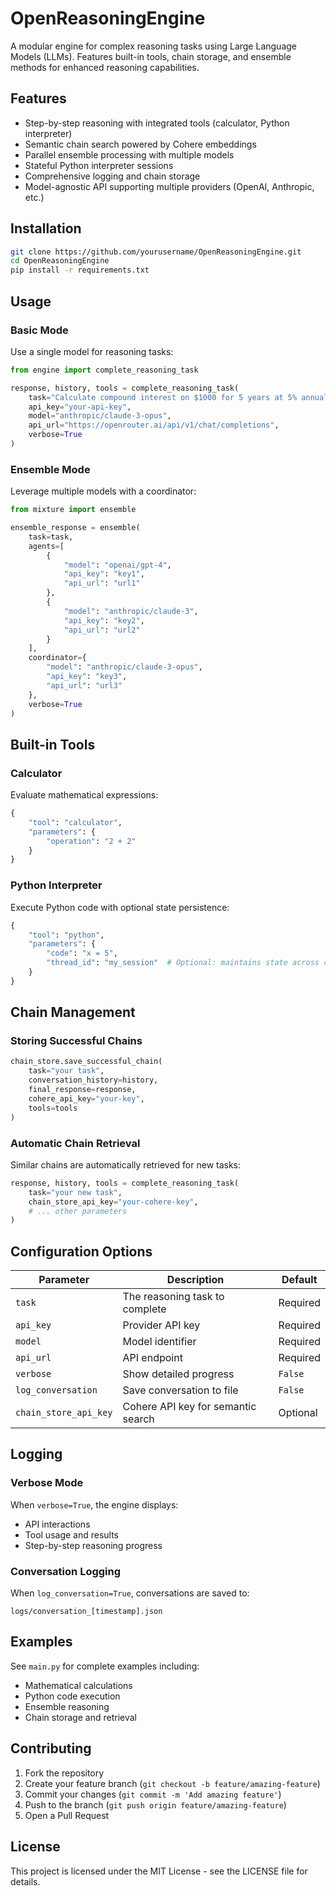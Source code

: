 # OpenReasoningEngine

A modular engine for complex reasoning tasks using Large Language Models (LLMs). Features built-in tools, chain storage, and ensemble methods for enhanced reasoning capabilities.

## Features

- Step-by-step reasoning with integrated tools (calculator, Python interpreter)
- Semantic chain search powered by Cohere embeddings
- Parallel ensemble processing with multiple models
- Stateful Python interpreter sessions
- Comprehensive logging and chain storage
- Model-agnostic API supporting multiple providers (OpenAI, Anthropic, etc.)

## Installation

```bash
git clone https://github.com/yourusername/OpenReasoningEngine.git
cd OpenReasoningEngine
pip install -r requirements.txt
```

## Usage

### Basic Mode

Use a single model for reasoning tasks:

```python
from engine import complete_reasoning_task

response, history, tools = complete_reasoning_task(
    task="Calculate compound interest on $1000 for 5 years at 5% annual interest",
    api_key="your-api-key",
    model="anthropic/claude-3-opus",
    api_url="https://openrouter.ai/api/v1/chat/completions",
    verbose=True
)
```

### Ensemble Mode

Leverage multiple models with a coordinator:

```python
from mixture import ensemble

ensemble_response = ensemble(
    task=task,
    agents=[
        {
            "model": "openai/gpt-4",
            "api_key": "key1",
            "api_url": "url1"
        },
        {
            "model": "anthropic/claude-3",
            "api_key": "key2",
            "api_url": "url2"
        }
    ],
    coordinator={
        "model": "anthropic/claude-3-opus",
        "api_key": "key3",
        "api_url": "url3"
    },
    verbose=True
)
```

## Built-in Tools

### Calculator

Evaluate mathematical expressions:

```python
{
    "tool": "calculator",
    "parameters": {
        "operation": "2 + 2"
    }
}
```

### Python Interpreter

Execute Python code with optional state persistence:

```python
{
    "tool": "python",
    "parameters": {
        "code": "x = 5",
        "thread_id": "my_session"  # Optional: maintains state across calls
    }
}
```

## Chain Management

### Storing Successful Chains

```python
chain_store.save_successful_chain(
    task="your task",
    conversation_history=history,
    final_response=response,
    cohere_api_key="your-key",
    tools=tools
)
```

### Automatic Chain Retrieval

Similar chains are automatically retrieved for new tasks:

```python
response, history, tools = complete_reasoning_task(
    task="your new task",
    chain_store_api_key="your-cohere-key",
    # ... other parameters
)
```

## Configuration Options

| Parameter | Description | Default |
|-----------|-------------|---------|
| `task` | The reasoning task to complete | Required |
| `api_key` | Provider API key | Required |
| `model` | Model identifier | Required |
| `api_url` | API endpoint | Required |
| `verbose` | Show detailed progress | `False` |
| `log_conversation` | Save conversation to file | `False` |
| `chain_store_api_key` | Cohere API key for semantic search | Optional |

## Logging

### Verbose Mode
When `verbose=True`, the engine displays:
- API interactions
- Tool usage and results
- Step-by-step reasoning progress

### Conversation Logging
When `log_conversation=True`, conversations are saved to:
```
logs/conversation_[timestamp].json
```

## Examples

See `main.py` for complete examples including:
- Mathematical calculations
- Python code execution
- Ensemble reasoning
- Chain storage and retrieval

## Contributing

1. Fork the repository
2. Create your feature branch (`git checkout -b feature/amazing-feature`)
3. Commit your changes (`git commit -m 'Add amazing feature'`)
4. Push to the branch (`git push origin feature/amazing-feature`)
5. Open a Pull Request

## License

This project is licensed under the MIT License - see the LICENSE file for details.